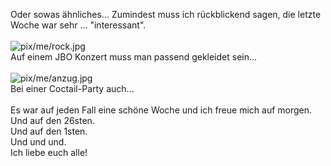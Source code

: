 <html><body><p>Oder sowas ähnliches... Zumindest muss ich rückblickend sagen, die letzte Woche war sehr ... "interessant".<br>
<br>
<img src="http://www.die-welt.net/wp-content/gallery/me/rock.jpg" alt="pix/me/rock.jpg"><br>
Auf einem JBO Konzert muss man passend gekleidet sein...<br>
<br>
<img src="http://www.die-welt.net/wp-content/gallery/me/anzug.jpg" alt="pix/me/anzug.jpg"><br>
Bei einer Coctail-Party auch...<br>
<br>
Es war auf jeden Fall eine schöne Woche und ich freue mich auf morgen.<br>
Und auf den 26sten.<br>
Und auf den 1sten.<br>
Und und und.<br>
Ich liebe euch alle!</p></body></html>